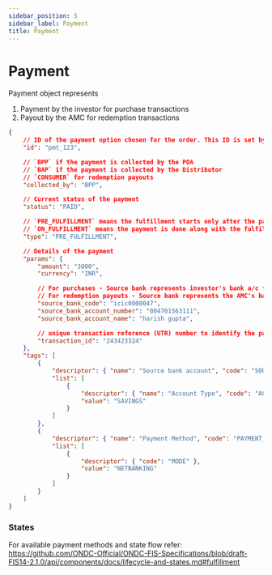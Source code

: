 ```yaml
---
sidebar_position: 5
sidebar_label: Payment
title: Payment
---
```


# Payment

Payment object represents
1. Payment by the investor for purchase transactions
2. Payout by the AMC for redemption transactions

```json
{
    // ID of the payment option chosen for the order. This ID is set by the POA
    "id": "pmt_123",

    // `BPP` if the payment is collected by the POA
    // `BAP` if the payment is collected by the Distributor
    // `CONSUMER` for redemption payouts
    "collected_by": "BPP",

    // Current status of the payment
    "status": "PAID",

    // `PRE_FULFILLMENT` means the fulfillment starts only after the payment is done (used for purchase payments)
    // `ON_FULFILLMENT` means the payment is done along with the fulfillment (used for redemption payouts)
    "type": "PRE_FULFILLMENT",

    // Details of the payment
    "params": {
        "amount": "3000",
        "currency": "INR",

        // For purchases - Source bank represents investor's bank a/c from where the payment is being made
        // For redemption payouts - Source bank represents the AMC's bank a/c from where the payout is being made
        "source_bank_code": "icic0000047",
        "source_bank_account_number": "004701563111",
        "source_bank_account_name": "harish gupta",

        // unique transaction reference (UTR) number to identify the payment in banking channels/statements
        "transaction_id": "243423324"
    },
    "tags": [
        {
            "descriptor": { "name": "Source bank account", "code": "SOURCE_BANK_ACCOUNT" },
            "list": [
                {
                    "descriptor": { "name": "Account Type", "code": "ACCOUNT_TYPE" },
                    "value": "SAVINGS"
                }
            ]
        },
        {
            "descriptor": { "name": "Payment Method", "code": "PAYMENT_METHOD" },
            "list": [
                {
                    "descriptor": { "code": "MODE" },
                    "value": "NETBANKING"
                }
            ]
        }
    ]
}
```

### States
For available payment methods and state flow refer: https://github.com/ONDC-Official/ONDC-FIS-Specifications/blob/draft-FIS14-2.1.0/api/components/docs/lifecycle-and-states.md#fulfillment

